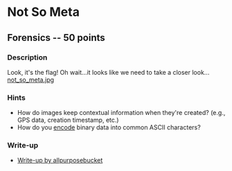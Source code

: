 # Not So Meta

## Forensics -- 50 points

### Description

Look, it's the flag! Oh wait...it looks like we need to take a closer look... [not\_so\_meta.jpg](./not\_so\_meta.jpg)

### Hints

* How do images keep contextual information when they're created? (e.g., GPS data, creation timestamp, etc.)
* How do you [encode](https://en.wikipedia.org/wiki/Base64) binary data into common ASCII characters?


### Write-up

- [Write-up by allpurposebucket](https://github.com/allpurposebucket/CTF-Writeups/blob/master/ACICTF/Not-so-meta.md)
